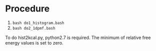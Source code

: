 
# Procedure

1. `bash do1_histogram.bash`
2. `bash do2_1dpmf.bash`

To do hist2kcal.py, python2.7 is required.
The minimum of relative free energy values is set to zero.
